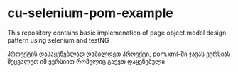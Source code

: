 # cu-selenium-pom-example
This repository contains basic implemenation of page object model design pattern using selenium and testNG

პროექტის დასაყენებლად დაბილდეთ პროექტი, pom.xml-ში ჯავას ვერსიას შეცვალეთ იმ ვერსიით რომელიც გაქვთ დაყენებული
